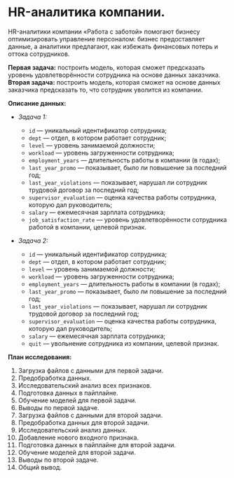 # HR-аналитика компании.
HR-аналитики компании «Работа с заботой» помогают бизнесу оптимизировать управление персоналом: бизнес предоставляет данные, а аналитики предлагают, как избежать финансовых потерь и оттока сотрудников. 

**Первая задача:** построить модель, которая сможет предсказать уровень удовлетворённости сотрудника на основе данных заказчика.   
**Вторая задача:** построить модель, которая сможет на основе данных заказчика предсказать то, что сотрудник уволится из компании.

**Описание данных:** 
* *Задача 1:*
  * `id` — уникальный идентификатор сотрудника;
  * `dept` — отдел, в котором работает сотрудник;
  * `level` — уровень занимаемой должности;
  * `workload` — уровень загруженности сотрудника;
  * `employment_years` — длительность работы в компании (в годах);
  * `last_year_promo` — показывает, было ли повышение за последний год;
  * `last_year_violations` — показывает, нарушал ли сотрудник трудовой договор за последний год;
  * `supervisor_evaluation` — оценка качества работы сотрудника, которую дал руководитель;
  * `salary` — ежемесячная зарплата сотрудника;
  * `job_satisfaction_rate` — уровень удовлетворённости сотрудника работой в компании, целевой признак. 
  
  
* *Задача 2:*
  * `id` — уникальный идентификатор сотрудника;
  * `dept` — отдел, в котором работает сотрудник;
  * `level` — уровень занимаемой должности;
  * `workload` — уровень загруженности сотрудника;
  * `employment_years` — длительность работы в компании (в годах);
  * `last_year_promo` — показывает, было ли повышение за последний год;
  * `last_year_violations` — показывает, нарушал ли сотрудник трудовой договор за последний год;
  * `supervisor_evaluation` — оценка качества работы сотрудника, которую дал руководитель;
  * `salary` — ежемесячная зарплата сотрудника;
  * `quit` — увольнение сотрудника из компании, целевой признак.

**План исследования:**
1. Загрузка файлов с данными для первой задачи.
2. Предобработка данных.
3. Исследовательский анализ всех признаков.
4. Подготовка данных в пайплайне.
5. Обучение моделей для первой задачи.
6. Выводы по первой задаче.
7. Загрузка файлов с данными для второй задачи.
8. Предобработка данных для второй задачи.
9. Исследовательский анализ данных.
10. Добавление нового входного признака.
11. Подготовка данных в пайплайне для второй задачи.
12. Обучение моделей для второй задачи.
13. Выводы по второй задаче.
14. Общий вывод.
